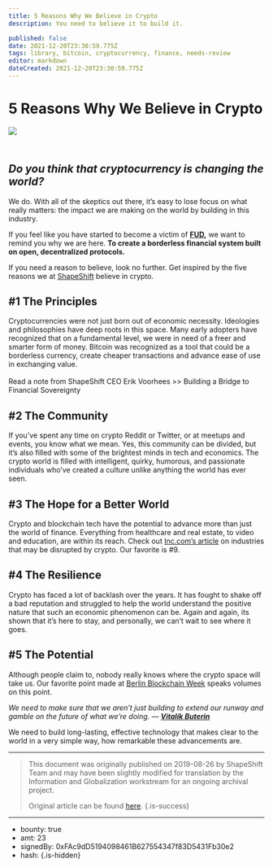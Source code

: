 ```yaml
---
title: 5 Reasons Why We Believe in Crypto
description: You need to believe it to build it.

published: false
date: 2021-12-20T23:30:59.775Z
tags: library, bitcoin, cryptocurrency, finance, needs-review
editor: markdown
dateCreated: 2021-12-20T23:30:59.775Z
---
```


# 5 Reasons Why We Believe in Crypto

![](https://assets.website-files.com/5e9a09610b7dce71f87f7f17/5e9effe831f412ff55a8aedc_1_8wUtUTS3z_ZfuEsiYz2plQ%20(1).png)

## *<br/>Do you think that cryptocurrency is changing the world?*

We do. With all of the skeptics out there, it’s easy to lose focus on what really matters: the impact we are making on the world by building in this industry.

If you feel like you have started to become a victim of [**FUD**](https://en.wikipedia.org/wiki/Fear,_uncertainty,_and_doubt)**,** we want to remind you why we are here. **To create a borderless financial system built on open, decentralized protocols.**

If you need a reason to believe, look no further. Get inspired by the five reasons we at [ShapeShift](http://shapeshift.com/) believe in crypto.

## **#1 The Principles**

Cryptocurrencies were not just born out of economic necessity. Ideologies and philosophies have deep roots in this space. Many early adopters have recognized that on a fundamental level, we were in need of a freer and smarter form of money. Bitcoin was recognized as a tool that could be a borderless currency, create cheaper transactions and advance ease of use in exchanging value.<br/><br/>Read a note from ShapeShift CEO Erik Voorhees >> Building a Bridge to Financial Sovereignty <br/> 

## **#2 The Community**

If you’ve spent any time on crypto Reddit or Twitter, or at meetups and events, you know what we mean. Yes, this community can be divided, but it’s also filled with some of the brightest minds in tech and economics. The crypto world is filled with intelligent, quirky, humorous, and passionate individuals who’ve created a culture unlike anything the world has ever seen.<br/> 

## **#3 The Hope for a Better World**

Crypto and blockchain tech have the potential to advance more than just the world of finance. Everything from healthcare and real estate, to video and education, are within its reach. Check out [Inc.com’s article](https://www.inc.com/john-white/9-industries-that-will-soon-be-disrupted-by-blockchain.html) on industries that may be disrupted by crypto. Our favorite is #9.<br/> 

## **#4 The Resilience**

Crypto has faced a lot of backlash over the years. It has fought to shake off a bad reputation and struggled to help the world understand the positive nature that such an economic phenomenon can be. Again and again, its shown that it’s here to stay, and personally, we can’t wait to see where it goes.<br/> 

## **#5 The Potential**

Although people claim to, nobody really knows where the crypto space will take us. Our favorite point made at [Berlin Blockchain Week](https://www.blockchainweek.berlin/) speaks volumes on this point.

*We need to make sure that we aren’t just building to extend our runway and gamble on the future of what we’re doing. —* [***Vitalik Buterin***](https://twitter.com/VitalikButerin)

We need to build long-lasting, effective technology that makes clear to the world in a very simple way, how remarkable these advancements are.

---

> This document was originally published on 2019-08-26 by ShapeShift Team and may have been slightly modified for translation by the Information and Globalization workstream for an ongoing archival project.
>
> Original article can be found [here](https://shapeshift.com/library/5-reasons-why-we-believe-in-crypto).
{.is-success}

---

- bounty: true
- amt: 23
- signedBy: 0xFAc9dD5194098461B627554347f83D5431Fb30e2
- hash: 
{.is-hidden}